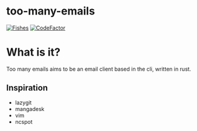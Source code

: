 # too-many-emails
[![Fishes](https://github.com/Fishy-Fishes/too_many_emails/actions/workflows/rust.yml/badge.svg)](https://github.com/Fishy-Fishes/too_many_emails/actions/workflows/rust.yml)
[![CodeFactor](https://www.codefactor.io/repository/github/fishy-fishes/too_many_emails/badge)](https://www.codefactor.io/repository/github/fishy-fishes/too_many_emails)

# What is it?
Too many emails aims to be an email client based in the cli, written in rust. 
## Inspiration
- lazygit
- mangadesk
- vim
- ncspot
